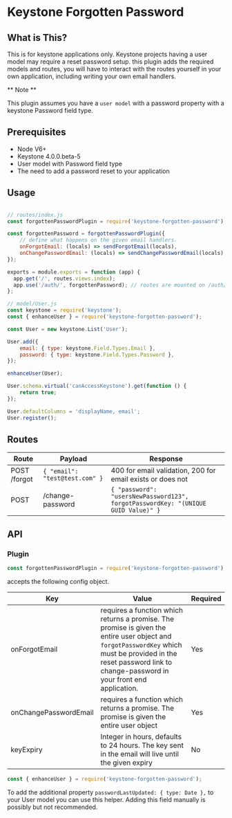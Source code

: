 # Keystone Forgotten Password
## What is This?
This is for keystone applications only. Keystone projects having a user model may require a reset password setup. this plugin adds the required models and routes, you will have to interact with the routes yourself in your own application, including writing your own email handlers.

** Note **

This plugin assumes you have a `user model` with a password property with a keystone Password field type.


## Prerequisites
 - Node V6+
 - Keystone 4.0.0.beta-5
 - User model with Password field type
 - The need to add a password reset to your application

## Usage

```JavaScript

// routes/index.js
const forgottenPasswordPlugin = require('keystone-forgotten-password');

const forgottenPassword = forgottenPasswordPlugin({
	// define what happens on the given email handlers.
	onForgotEmail: (locals) => sendForgotEmail(locals),
	onChangePasswordEmail: (locals) => sendChangePasswordEmail(locals),
});

exports = module.exports = function (app) {
  app.get('/', routes.views.index);
  app.use('/auth/', forgottenPassword); // routes are mounted on /auth/ auth/forgot, auth/change-password will be added
};

// model/User.js
const keystone = require('keystone');
const { enhanceUser } = require('keystone-forgotten-password');

const User = new keystone.List('User');

User.add({
	email: { type: keystone.Field.Types.Email },
	password: { type: keystone.Field.Types.Password },
});

enhanceUser(User);

User.schema.virtual('canAccessKeystone').get(function () {
	return true;
});

User.defaultColumns = 'displayName, email';
User.register();

```

## Routes


|	Route	|		Payload		 | Response |
|-----|--------|----------|
| POST /forgot | ```{ "email": "test@test.com" } ```| 400 for email validation, 200 for email exists or does not|
|	POST | /change-password |	```{ "password": "usersNewPassword123", forgotPasswordKey: "(UNIQUE GUID Value)" }```|


## API

### Plugin
```JavaScript
const forgottenPasswordPlugin = require('keystone-forgotten-password');
```
accepts the following config object.

|	Key	|		Value		 | Required |
|-----|------------|----------|
| onForgotEmail | requires a function which returns a promise. The promise is given the entire user object and ```forgotPasswordKey``` which must be provided in the reset password link to change-password in your front end application. | Yes |
| onChangePasswordEmail | requires a function which returns a promise. The promise is given the entire user object | Yes |
| keyExpiry | Integer in hours, defaults to 24 hours. The key sent in the email will live until the given expiry | No |

```JavaScript
const { enhanceUser } = require('keystone-forgotten-password');
```

To add the additional property ```passwordLastUpdated: { type: Date },``` to your User model you can use this helper. Adding this field manually is possibly but not recommended.
